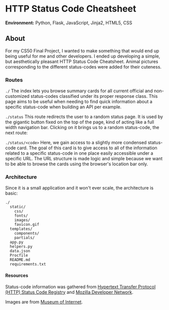 # HTTP Status Code Cheatsheet

**Environment:** Python, Flask, JavaScript, Jinja2, HTML5, CSS

## About 
For my CS50 Final Project, I wanted to make something that would end up being useful for me and other developers. I ended up developing a simple, but aesthetically pleasant HTTP Status Code Cheatsheet. Animal pictures corresponding to the different status-codes were added for their cuteness.

### Routes
`./`
The index lets you browse summary cards for all current official and non-customized status-codes classified under its proper response class. This page aims to be useful when needing to find quick information about a specific status-code when building an API per example.
 
`./status`
This route redirects the user to a random status page. It is used by the gigantic button fixed on the top of the page, kind of acting like a full width navigation bar. Clicking on it brings us to a random status-code, the next route:

`./status/<code>`
Here, we gain access to a slightly more condensed status-code card. The goal of this card is to give access to all of the information related to a specific status-code in one place easily accessible under a specific URL. The URL structure is made logic and simple because we want to be able to browse the cards using the browser's location bar only.

### Architecture 
Since it is a small application and it won't ever scale, the architecture is basic:
```
./
  static/
    css/
    fonts/
    images/
    favicon.gif
  templates/
    components/
    partials/
  app.py
  helpers.py
  data.json
  Procfile
  README.md
  requirements.txt
```

#### Resources
Status-code information was gathered from [Hypertext Transfer Protocol (HTTP) Status Code Registry](https://www.iana.org/assignments/http-status-codes/http-status-codes.xhtml) and [Mozilla Developer Network](https://developer.mozilla.org/en-US/docs/Web/HTTP/Status). 

Images are from [Museum of Internet](https://Museumofinter.net).
